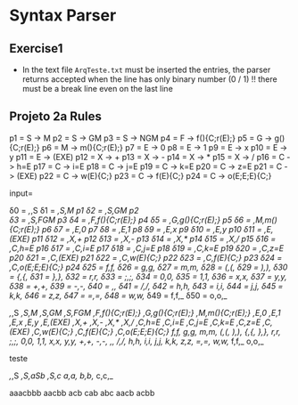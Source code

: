 # Syntax Parser

## Exercise1

* In the text file `ArqTeste.txt` must be inserted the entries, the parser returns accepted when the line has only binary number (0 / 1) !! there must be a break line even on the last line


## Projeto 2a Rules

p1 = S -> M
p2 = S -> GM
p3 = S -> NGM
p4 = F -> f(){C;r(E);}
p5 = G -> g(){C;r(E);}
p6 = M -> m(){C;r(E);}
p7 = E -> 0
p8 = E -> 1
p9 = E -> x
p10 = E -> y
p11 = E -> (EXE)
p12 = X -> +
p13 = X -> -
p14 = X -> *
p15 = X -> /
p16 = C -> h=E
p17 = C -> i=E
p18 = C -> j=E
p19 = C -> k=E
p20 = C -> z=E
p21 = C -> (EXE)
p22 = C -> w(E){C;}
p23 = C -> f(E){C;}
p24 = C -> o(E;E;E){C;}

input=

δ0 = _,_,S
δ1 = _,S,M              p1
δ2 = _,S,GM             p2  
δ3 = _,S,FGM            p3
δ4 = _,F,f(){C;r(E);}   p4
δ5 = _,G,g(){C;r(E);}   p5
δ6 = _,M,m(){C;r(E);}   p6
δ7 = _,E,0              p7
δ8 = _,E,1              p8
δ9 = _,E,x              p9
δ10 = _,E,y             p10
δ11 = _,E,(EXE)         p11
δ12 = _,X,+             p12
δ13 = _,X,-             p13
δ14 = _,X,*             p14
δ15 = _,X,/             p15
δ16 = _,C,h=E           p16
δ17 = _,C,i=E           p17
δ18 = _,C,j=E           p18
δ19 = _,C,k=E           p19
δ20 = _,C,z=E           p20
δ21 = _,C,(EXE)         p21
δ22 = _,C,w(E){C;}      p22
δ23 = _,C,f(E){C;}      p23
δ24 = _,C,o(E;E;E){C;}  p24
δ25 = f,f,_
δ26 = g,g,_
δ27 = m,m,_
δ28 = (,(,_
δ29 = ),),_
δ30 = {,{,_
δ31 = },},_
δ32 = r,r,_
δ33 = ;,;,_
δ34 = 0,0,_
δ35 = 1,1,_
δ36 = x,x,_
δ37 = y,y,_
δ38 = +,+,_
δ39 = -,-,_
δ40 = *,*,_
δ41 = /,/,_
δ42 = h,h,_
δ43 = i,i,_
δ44 = j,j,_
δ45 = k,k,_
δ46 = z,z,_
δ47 = =,=,_
δ48 = w,w,_
δ49 = f,f,_
δ50 = o,o,_



_,_,S
_,S,M
_,S,GM
_,S,FGM
_,F,f(){C;r(E);}
_,G,g(){C;r(E);}
_,M,m(){C;r(E);}
_,E,0
_,E,1
_,E,x
_,E,y
_,E,(EXE)
_,X,+
_,X,-
_,X,*
_,X,/
_,C,h=E
_,C,i=E
_,C,j=E
_,C,k=E
_,C,z=E
_,C,(EXE)
_,C,w(E){C;}
_,C,f(E){C;}
_,C,o(E;E;E){C;}
f,f,_
g,g,_
m,m,_
(,(,_
),),_
{,{,_
},},_
r,r,_
;,;,_
0,0,_
1,1,_
x,x,_
y,y,_
+,+,_
-,-,_
*,*,_
/,/,_
h,h,_
i,i,_
j,j,_
k,k,_
z,z,_
=,=,_
w,w,_
f,f,_
o,o,_

teste

_,_,S
_,S,aSb
_,S,c
a,a,_
b,b,_
c,c,_

aaacbbb
aacbb
acb
cab
abc
aacb
acbb
